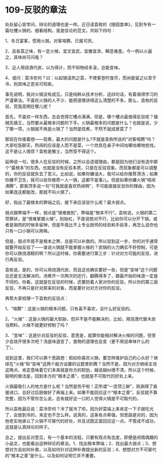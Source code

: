 # 109-反驳的章法

处处留心皆学问，辩论的道理也是一样。近日读袁枚的《随园食单》，见到专有一篇吐槽火锅的，细看结构，竟是驳论的范文。共如下四句：

1、冬日宴客，惯用火锅，对客喧腾，已属可厌。

2、且各菜之味，有一定火候，宜文宜武，宜撤宜添，瞬息难差。今一例以火逼之，其味尚可问哉？

3、近人用烧酒代炭，以为得计，而不知物经多滚，总能变味。

4、或问：菜冷奈何？曰：以起锅滚热之菜，不使客登时食尽，而尚能留之以至于冷，则其味之恶劣可知矣。

事先说明，我对火锅没有成见。只是纯粹从技术分析，这四句话，有着值得学习的严谨章法。不喜欢火锅的人不少，能把道理讲得这么清楚的不多。那么，袁枚的反驳，究竟高明在哪儿呢？

首先，不喜欢一样东西，总会觉得它槽点满满，但是，哪个槽点最值得反驳呢？擒贼先擒王，当然要从最根本问题的下手。火锅最根本的问题是什么？也就是说，少了哪一项，火锅就不再是火锅了？当然是现煮，不然不就成冒菜了？

那现在你接着想——现煮，最大的问题是什么?不就是袁枚所说的“对客喧腾”吗？大家吃饭聊天，热闹的应该是人而不是菜，一个炊具在桌子中间咕嘟咕嘟地抢戏，这不是让人很烦？袁枚是雅士，当然受不得这个。

延伸说一句，很多人在反驳的时候，之所以会选错理由，都是因为他们没有选中那个“最根本”的东西，也就是没有反驳本质，只是在反驳现象。而现象都是可以调整的，你的反驳就失去了意义。比如说，如果你嫌油大，我可以给你推荐清汤；如果你嫌不卫生，我可以给你推荐一人一锅，这都不是事儿。但是如果你嫌火锅“喧闹沸腾”，那我顶多说一句“可我就是喜欢热闹啊”，不可能直接反驳你的理由，因为如果连这都能改，那就不叫火锅了。

好，指出了最根本的弊端之后，接下来应该驳什么呢？最大弱点。

弱点跟弊端不一样，弱点是“很难做到”，弊端是“根本不行”。袁枚说，火锅的第二项罪状，是“很难掌握火候”。别抬杠，不是说绝对不行，比如你可以分开下锅，或者是涮肉的时候多留神，但是毕竟比不上专业厨师的经验和手段多，再怎么说你也只有一口小锅可以用嘛。

但是，弱点毕竟不是根本之弊，总是可以补救的。所以驳到这一步，你的对手通常就要开始反驳了——谁说火锅就不能掌握火候的？炭锅的火力确实不好控制，可是你可以换烧酒精的啊？所以这时候，你需要进行第三步：针对对方可能的反驳，进行再反驳。

袁枚说，是的，你可以用烧酒代炭，而且这也确实要好一些，但是“变味”这个问题总还是无法解决的。汤煮开一次两次的还行，翻腾得多了，跟最开始的味道一定是不同的。你看，这就是在反驳的时候，还要防着人家对你的反驳，所以你的第三层反驳，不再只是针对原来的对象，而是要针对对方对你的反驳。

再帮大家梳理一下袁枚的反驳点：

1、“喧腾”：这是火锅的根本问题，只有喜不喜欢，没什么好反驳的。

2、“火候”：这是火锅的最大软胁，但并不是不能解决的，比如，用烧酒代替木炭当燃料，火候不就更好控制了吗？

3、“变味”：这是针对反驳的反驳，意思是，就算你能相对解决火候的问题，但至少会烧开很多次吧？汤底味道变了，食物的道理也会变（更不用说串味什么的了）。

说到这里，我们可以换个思路想：假如你喜欢火锅，要怎样维护自己的心头好？继续在“火候”和“变味”这两个敌方设置的议题里折腾？当然不是，因为对方继续主攻这两点，肯定意味着它们本来就是你方的软肋，越说越纠缠不清。所以这个时候，聪明的做法是，回到本方的“根本之善”，也就是不可取代的好处上来。

火锅最吸引人的地方是什么呢？当然是热乎啦！正所谓“一烫顶三鲜”，刚涮得了直接进口，总好过后厨做好了再端上来。如果不能回应这个“根本之善”，反驳就不算完整，因为不管你怎么说，总有就好这一口的人觉得火锅是不可取代的。

所以袁枚最后说：菜冷奈何？冷了就冷了呗，因为好菜端上来肯定一下子就吃光了，会放到冷的，肯定也不怎么样。说真的，这条有点牵强，但思路是对的，因为他老实地承认了火锅不可替代的好处，并且试图正面回应这一点。不管成不成功，这就是认真辩论的样子。

总之，提出反对意见，有一个基本的流程，只要有观点有态度，即便是闲情偶趣的小品文，也能看出这种辩论的章法。1、找出根本弊端；2、找出最大弱点；3、想想对方会如何补救，以及如何针对这种补救提出新的反驳；4、想想对方不可替代的“根本之善”是什么，以及如何证明它并不重要。